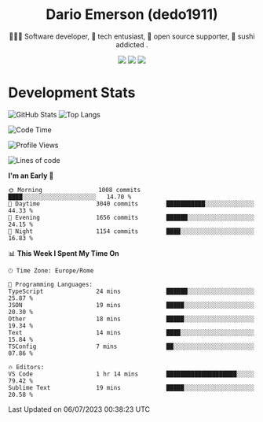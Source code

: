 <div align="center">
  
# Dario Emerson (dedo1911)
👨🏼‍💻 Software developer, 🔧 tech entusiast, 🙌 open source supporter, 🍣 sushi addicted .

[![](https://img.shields.io/badge/-Linkedin-informational?style=for-the-badge&logo=linkedin&logoColor=white&color=2867B2)](http://linkedin.com/in/dedo1911)
[![](https://img.shields.io/badge/-Telegram-informational?style=for-the-badge&logo=telegram&logoColor=white&color=0088cc)](https://t.me/dedo1911)
[![](https://img.shields.io/badge/-Facebook-informational?style=for-the-badge&logo=facebook&logoColor=white&color=3b5998)](https://fb.com/dedo1911)

</div>

# Development Stats

![GitHub Stats](https://github-readme-stats.vercel.app/api?username=dedo1911&hide=&count_private=true&title_color=84cc16&text_color=ffffff&icon_color=84cc16&bg_color=1c1917&hide_border=true&border_radius=0&show_icons=true)
![Top Langs](https://github-readme-stats.vercel.app/api/top-langs/?username=dedo1911&theme=chartreuse-dark&layout=compact)

<!--START_SECTION:waka-->
![Code Time](http://img.shields.io/badge/Code%20Time-1%2C307%20hrs%2038%20mins-blue)

![Profile Views](http://img.shields.io/badge/Profile%20Views-0-blue)

![Lines of code](https://img.shields.io/badge/From%20Hello%20World%20I%27ve%20Written-1.6%20million%20lines%20of%20code-blue)

**I'm an Early 🐤** 

```text
🌞 Morning                1008 commits        ████░░░░░░░░░░░░░░░░░░░░░   14.70 % 
🌆 Daytime                3040 commits        ███████████░░░░░░░░░░░░░░   44.33 % 
🌃 Evening                1656 commits        ██████░░░░░░░░░░░░░░░░░░░   24.15 % 
🌙 Night                  1154 commits        ████░░░░░░░░░░░░░░░░░░░░░   16.83 % 
```


📊 **This Week I Spent My Time On** 

```text
🕑︎ Time Zone: Europe/Rome

💬 Programming Languages: 
TypeScript               24 mins             ██████░░░░░░░░░░░░░░░░░░░   25.87 % 
JSON                     19 mins             █████░░░░░░░░░░░░░░░░░░░░   20.30 % 
Other                    18 mins             █████░░░░░░░░░░░░░░░░░░░░   19.34 % 
Text                     14 mins             ████░░░░░░░░░░░░░░░░░░░░░   15.84 % 
TSConfig                 7 mins              ██░░░░░░░░░░░░░░░░░░░░░░░   07.86 % 

🔥 Editors: 
VS Code                  1 hr 14 mins        ████████████████████░░░░░   79.42 % 
Sublime Text             19 mins             █████░░░░░░░░░░░░░░░░░░░░   20.58 % 
```


 Last Updated on 06/07/2023 00:38:23 UTC
<!--END_SECTION:waka-->

<!--
**dedo1911/dedo1911** is a ✨ _special_ ✨ repository because its `README.md` (this file) appears on your GitHub profile.

Here are some ideas to get you started:

- 🔭 I’m currently working on ...
- 🌱 I’m currently learning ...
- 👯 I’m looking to collaborate on ...
- 🤔 I’m looking for help with ...
- 💬 Ask me about ...
- 📫 How to reach me: ...
- 😄 Pronouns: ...
- ⚡ Fun fact: ...
-->

